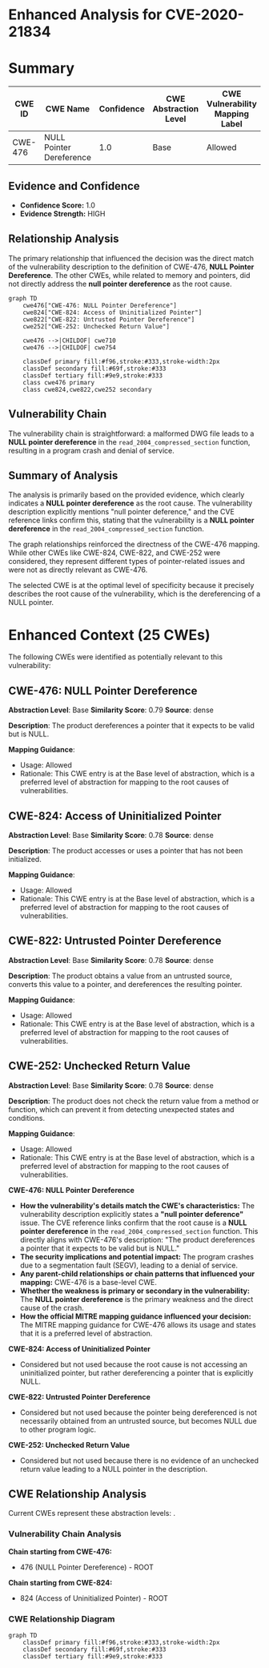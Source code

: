 # Enhanced Analysis for CVE-2020-21834

# Summary
| CWE ID | CWE Name | Confidence | CWE Abstraction Level | CWE Vulnerability Mapping Label | CWE-Vulnerability Mapping Notes |
|---|---|---|---|---|---|
| CWE-476 | NULL Pointer Dereference | 1.0 | Base | Allowed | Primary CWE |

## Evidence and Confidence

*   **Confidence Score:** 1.0
*   **Evidence Strength:** HIGH

## Relationship Analysis
The primary relationship that influenced the decision was the direct match of the vulnerability description to the definition of CWE-476, **NULL Pointer Dereference**. The other CWEs, while related to memory and pointers, did not directly address the **null pointer dereference** as the root cause.

```mermaid
graph TD
    cwe476["CWE-476: NULL Pointer Dereference"]
    cwe824["CWE-824: Access of Uninitialized Pointer"]
    cwe822["CWE-822: Untrusted Pointer Dereference"]
    cwe252["CWE-252: Unchecked Return Value"]
    
    cwe476 -->|CHILDOF| cwe710
    cwe476 -->|CHILDOF| cwe754

    classDef primary fill:#f96,stroke:#333,stroke-width:2px
    classDef secondary fill:#69f,stroke:#333
    classDef tertiary fill:#9e9,stroke:#333
    class cwe476 primary
    class cwe824,cwe822,cwe252 secondary
```

## Vulnerability Chain
The vulnerability chain is straightforward: a malformed DWG file leads to a **NULL pointer dereference** in the `read_2004_compressed_section` function, resulting in a program crash and denial of service.

## Summary of Analysis
The analysis is primarily based on the provided evidence, which clearly indicates a **NULL pointer dereference** as the root cause. The vulnerability description explicitly mentions "null pointer deference," and the CVE reference links confirm this, stating that the vulnerability is a **NULL pointer dereference** in the `read_2004_compressed_section` function.

The graph relationships reinforced the directness of the CWE-476 mapping. While other CWEs like CWE-824, CWE-822, and CWE-252 were considered, they represent different types of pointer-related issues and were not as directly relevant as CWE-476.

The selected CWE is at the optimal level of specificity because it precisely describes the root cause of the vulnerability, which is the dereferencing of a NULL pointer.

# Enhanced Context (25 CWEs)
The following CWEs were identified as potentially relevant to this vulnerability:

## CWE-476: NULL Pointer Dereference
**Abstraction Level**: Base
**Similarity Score**: 0.79
**Source**: dense

**Description**:
The product dereferences a pointer that it expects to be valid but is NULL.

**Mapping Guidance**:
- Usage: Allowed
- Rationale: This CWE entry is at the Base level of abstraction, which is a preferred level of abstraction for mapping to the root causes of vulnerabilities.

## CWE-824: Access of Uninitialized Pointer
**Abstraction Level**: Base
**Similarity Score**: 0.78
**Source**: dense

**Description**:
The product accesses or uses a pointer that has not been initialized.

**Mapping Guidance**:
- Usage: Allowed
- Rationale: This CWE entry is at the Base level of abstraction, which is a preferred level of abstraction for mapping to the root causes of vulnerabilities.

## CWE-822: Untrusted Pointer Dereference
**Abstraction Level**: Base
**Similarity Score**: 0.78
**Source**: dense

**Description**:
The product obtains a value from an untrusted source, converts this value to a pointer, and dereferences the resulting pointer.

**Mapping Guidance**:
- Usage: Allowed
- Rationale: This CWE entry is at the Base level of abstraction, which is a preferred level of abstraction for mapping to the root causes of vulnerabilities.

## CWE-252: Unchecked Return Value
**Abstraction Level**: Base
**Similarity Score**: 0.78
**Source**: dense

**Description**:
The product does not check the return value from a method or function, which can prevent it from detecting unexpected states and conditions.

**Mapping Guidance**:
- Usage: Allowed
- Rationale: This CWE entry is at the Base level of abstraction, which is a preferred level of abstraction for mapping to the root causes of vulnerabilities.

**CWE-476: NULL Pointer Dereference**

*   **How the vulnerability's details match the CWE's characteristics:** The vulnerability description explicitly states a **"null pointer deference"** issue. The CVE reference links confirm that the root cause is a **NULL pointer dereference** in the `read_2004_compressed_section` function. This directly aligns with CWE-476's description: "The product dereferences a pointer that it expects to be valid but is NULL."
*   **The security implications and potential impact:** The program crashes due to a segmentation fault (SEGV), leading to a denial of service.
*   **Any parent-child relationships or chain patterns that influenced your mapping:** CWE-476 is a base-level CWE.
*   **Whether the weakness is primary or secondary in the vulnerability:** The **NULL pointer dereference** is the primary weakness and the direct cause of the crash.
*   **How the official MITRE mapping guidance influenced your decision:** The MITRE mapping guidance for CWE-476 allows its usage and states that it is a preferred level of abstraction.

**CWE-824: Access of Uninitialized Pointer**

*   Considered but not used because the root cause is not accessing an uninitialized pointer, but rather dereferencing a pointer that is explicitly NULL.

**CWE-822: Untrusted Pointer Dereference**

*   Considered but not used because the pointer being dereferenced is not necessarily obtained from an untrusted source, but becomes NULL due to other program logic.

**CWE-252: Unchecked Return Value**

*   Considered but not used because there is no evidence of an unchecked return value leading to a NULL pointer in the description.


## CWE Relationship Analysis

Current CWEs represent these abstraction levels: .


### Vulnerability Chain Analysis

**Chain starting from CWE-476:**
- 476 (NULL Pointer Dereference) - ROOT


**Chain starting from CWE-824:**
- 824 (Access of Uninitialized Pointer) - ROOT



### CWE Relationship Diagram

```mermaid
graph TD
    classDef primary fill:#f96,stroke:#333,stroke-width:2px
    classDef secondary fill:#69f,stroke:#333
    classDef tertiary fill:#9e9,stroke:#333
```